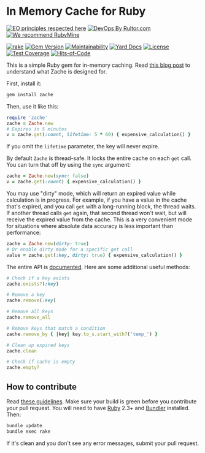 # In Memory Cache for Ruby

[![EO principles respected here](https://www.elegantobjects.org/badge.svg)](https://www.elegantobjects.org)
[![DevOps By Rultor.com](https://www.rultor.com/b/yegor256/zache)](https://www.rultor.com/p/yegor256/zache)
[![We recommend RubyMine](https://www.elegantobjects.org/rubymine.svg)](https://www.jetbrains.com/ruby/)

[![rake](https://github.com/yegor256/zache/actions/workflows/rake.yml/badge.svg)](https://github.com/yegor256/zache/actions/workflows/rake.yml)
[![Gem Version](https://badge.fury.io/rb/zache.svg)](https://badge.fury.io/rb/zache)
[![Maintainability](https://api.codeclimate.com/v1/badges/c136afe340fa94f14696/maintainability)](https://codeclimate.com/github/yegor256/zache/maintainability)
[![Yard Docs](https://img.shields.io/badge/yard-docs-blue.svg)](https://rubydoc.info/github/yegor256/zache/master/frames)
[![License](https://img.shields.io/badge/license-MIT-green.svg)](https://github.com/yegor256/zache/blob/master/LICENSE.txt)
[![Test Coverage](https://img.shields.io/codecov/c/github/yegor256/zache.svg)](https://codecov.io/github/yegor256/zache?branch=master)
[![Hits-of-Code](https://hitsofcode.com/github/yegor256/zache)](https://hitsofcode.com/view/github/yegor256/zache)

This is a simple Ruby gem for in-memory caching.
Read [this blog post](https://www.yegor256.com/2019/02/05/zache.html)
to understand what Zache is designed for.

First, install it:

```bash
gem install zache
```

Then, use it like this:

```ruby
require 'zache'
zache = Zache.new
# Expires in 5 minutes
v = zache.get(:count, lifetime: 5 * 60) { expensive_calculation() }
```

If you omit the `lifetime` parameter, the key will never expire.

By default `Zache` is thread-safe. It locks the entire cache on each
`get` call. You can turn that off by using the `sync` argument:

```ruby
zache = Zache.new(sync: false)
v = zache.get(:count) { expensive_calculation() }
```

You may use "dirty" mode, which will return an expired value while
calculation is in progress. For example, if you have a value in the cache that's
expired, and you call `get` with a long-running block, the thread waits.
If another thread calls `get` again, that second thread won't wait, but will
receive the expired value from the cache. This is a very convenient mode for situations
where absolute data accuracy is less important than performance:

```ruby
zache = Zache.new(dirty: true)
# Or enable dirty mode for a specific get call
value = zache.get(:key, dirty: true) { expensive_calculation() }
```

The entire API is
[documented](https://www.rubydoc.info/github/yegor256/zache/master/Zache).
Here are some additional useful methods:

```ruby
# Check if a key exists
zache.exists?(:key)

# Remove a key
zache.remove(:key)

# Remove all keys
zache.remove_all

# Remove keys that match a condition
zache.remove_by { |key| key.to_s.start_with?('temp_') }

# Clean up expired keys
zache.clean

# Check if cache is empty
zache.empty?
```

## How to contribute

Read
[these guidelines](https://www.yegor256.com/2014/04/15/github-guidelines.html).
Make sure your build is green before you contribute
your pull request. You will need to have
[Ruby](https://www.ruby-lang.org/en/) 2.3+ and
[Bundler](https://bundler.io/) installed. Then:

```bash
bundle update
bundle exec rake
```

If it's clean and you don't see any error messages, submit your pull request.
